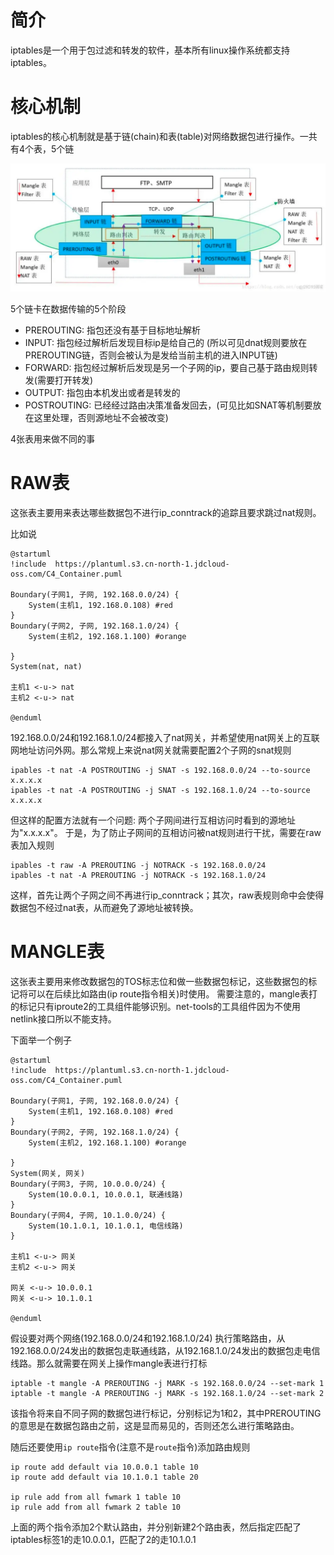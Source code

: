 # 简介

iptables是一个用于包过滤和转发的软件，基本所有linux操作系统都支持iptables。

# 核心机制

iptables的核心机制就是基于链(chain)和表(table)对网络数据包进行操作。一共有4个表，5个链

![iptables.png](iptables.png)

5个链卡在数据传输的5个阶段

* PREROUTING: 指包还没有基于目标地址解析
* INPUT: 指包经过解析后发现目标ip是给自己的
  (所以可见dnat规则要放在PREROUTING链，否则会被认为是发给当前主机的进入INPUT链)
* FORWARD: 指包经过解析后发现是另一个子网的ip，要自己基于路由规则转发(需要打开转发)
* OUTPUT: 指包由本机发出或者是转发的
* POSTROUTING: 已经经过路由决策准备发回去，(可见比如SNAT等机制要放在这里处理，否则源地址不会被改变)

4张表用来做不同的事

# RAW表

这张表主要用来表达哪些数据包不进行ip_conntrack的追踪且要求跳过nat规则。

比如说

```plantuml
@startuml
!include  https://plantuml.s3.cn-north-1.jdcloud-oss.com/C4_Container.puml

Boundary(子网1, 子网, 192.168.0.0/24) {
    System(主机1, 192.168.0.108) #red
}
Boundary(子网2, 子网, 192.168.1.0/24) {
    System(主机2, 192.168.1.100) #orange
   
}
System(nat, nat)

主机1 <-u-> nat
主机2 <-u-> nat

@enduml
```

192.168.0.0/24和192.168.1.0/24都接入了nat网关，并希望使用nat网关上的互联网地址访问外网。那么常规上来说nat网关就需要配置2个子网的snat规则

```shell
ipables -t nat -A POSTROUTING -j SNAT -s 192.168.0.0/24 --to-source x.x.x.x
ipables -t nat -A POSTROUTING -j SNAT -s 192.168.1.0/24 --to-source x.x.x.x

```

但这样的配置方法就有一个问题: 两个子网间进行互相访问时看到的源地址为"x.x.x.x"。
于是，为了防止子网间的互相访问被nat规则进行干扰，需要在raw表加入规则

```shell
ipables -t raw -A PREROUTING -j NOTRACK -s 192.168.0.0/24
ipables -t nat -A PREROUTING -j NOTRACK -s 192.168.1.0/24
```

这样，首先让两个子网之间不再进行ip_conntrack；其次，raw表规则命中会使得数据包不经过nat表，从而避免了源地址被转换。

# MANGLE表

这张表主要用来修改数据包的TOS标志位和做一些数据包标记，这些数据包的标记将可以在后续比如路由(ip route指令相关)时使用。
需要注意的，mangle表打的标记只有iproute2的工具组件能够识别。net-tools的工具组件因为不使用netlink接口所以不能支持。

下面举一个例子

```plantuml
@startuml
!include  https://plantuml.s3.cn-north-1.jdcloud-oss.com/C4_Container.puml

Boundary(子网1, 子网, 192.168.0.0/24) {
    System(主机1, 192.168.0.108) #red
}
Boundary(子网2, 子网, 192.168.1.0/24) {
    System(主机2, 192.168.1.100) #orange
   
}
System(网关, 网关)
Boundary(子网3, 子网, 10.0.0.0/24) {
    System(10.0.0.1, 10.0.0.1, 联通线路)
}
Boundary(子网4, 子网, 10.1.0.0/24) {
    System(10.1.0.1, 10.1.0.1, 电信线路)
}

主机1 <-u-> 网关
主机2 <-u-> 网关

网关 <-u-> 10.0.0.1
网关 <-u-> 10.1.0.1

@enduml
```

假设要对两个网络(192.168.0.0/24和192.168.1.0/24)
执行策略路由，从192.168.0.0/24发出的数据包走联通线路，从192.168.1.0/24发出的数据包走电信线路。那么就需要在网关上操作mangle表进行打标

```shell
iptable -t mangle -A PREROUTING -j MARK -s 192.168.0.0/24 --set-mark 1
iptable -t mangle -A PREROUTING -j MARK -s 192.168.1.0/24 --set-mark 2

```

该指令将来自不同子网的数据包进行标记，分别标记为1和2，其中PREROUTING的意思是在数据包路由之前，这是显而易见的，否则还怎么进行策略路由。

随后还要使用`ip route`指令(注意不是`route`指令)添加路由规则

```shell
ip route add default via 10.0.0.1 table 10
ip route add default via 10.1.0.1 table 20

ip rule add from all fwmark 1 table 10
ip rule add from all fwmark 2 table 10
```

上面的两个指令添加2个默认路由，并分别新建2个路由表，然后指定匹配了iptables标签1的走10.0.0.1，匹配了2的走10.1.0.1